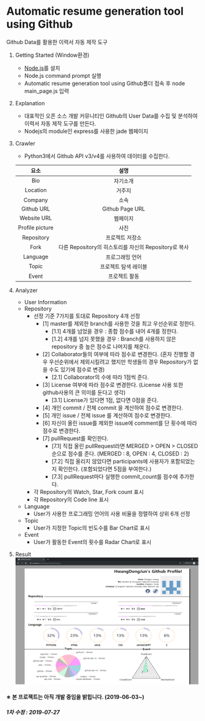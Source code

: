 # Automatic resume generation tool using Github
Github Data를 활용한 이력서 자동 제작 도구

1. Getting Started (Window환경)
	- [Node.js](https://nodejs.org/ko/)를 설치
	- Node.js command prompt 실행
	- Automatic resume generation tool using Github폴더 접속 후 node main_page.js 입력

2. Explanation
	- 대표적인 오픈 소스 개발 커뮤니티인 Github의 User Data를 수집 및 분석하여 이력서 자동 제작 도구를 만든다.
	- Nodejs의 module인 express를 사용한 jade 웹페이지

3. Crawler
	- Python3에서 Github API v3/v4를 사용하여 데이터를 수집한다. <br>
	
	|<center>요소</center>|<center>설명</center>|
	|:-----:|:-----:|
	|<center>Bio</center>|<center>자기소개</center>|
	|<center>Location</center>|<center>거주지</center>|
	|<center>Company</center>|<center>소속</center>|
	|<center>Github URL</center>|<center>Github Page URL</center>|
	|<center>Website URL</center>|<center>웹페이지</center>|
	|<center>Profile picture</center>|<center>사진</center>|
	|<center>Repository</center>|<center>프로젝트 저장소</center>|
	|<center>Fork</center>|<center>다른 Repository의 히스토리를 자신의 Repository로 복사</center>|
	|<center>Language</center>|<center>프로그래밍 언어</center>|
	|<center>Topic</center>|<center>프로젝트 탐색 레이블</center>|
	|<center>Event</center>|<center>프로젝트 활동</center>|

4. Analyzer
	- User Information
	- Repository
		- 선정 기준 7가지를 토대로 Repository 4개 선정
			- [1] master를 제외한 branch를 사용한 것을 최고 우선순위로 정한다.
				- [1.1] 4개를 넘었을 경우 : 종합 점수를 내어 4개를 정한다.
				- [1.2] 4개를 넘지 못했을 경우 : Branch를 사용하지 않은 repository 중 높은 점수로 나머지를 채운다.
			- [2] Collaborator들의 여부에 따라 점수로 변경한다. (혼자 진행할 경우 우선순위에서 제외시킬려고 했지만 학생들의 경우 Repository가 없을 수도 있기에 점수로 변경)
				- [2.1] Collaborator의 수에 따라 1점씩 준다.
			- [3] License 여부에 따라 점수로 변경한다. (License 사용 또한 github사용의 큰 의미를 둔다고 생각)
				- [3.1] License가 있다면 1점, 없다면 0점을 준다.
			- [4] 개인 commit / 전체 commit 을 계산하여 점수로 변경한다.
			- [5] 개인 issue / 전체 issue 를 계산하여 점수로 변경한다.
			- [6] 자신이 올린 issue를 제외한 issue에 comment를 단 횟수에 따라 점수로 변경한다.
			- [7] pullRequest를 확인한다.
				- [7.1] 직접 올린 pullRequest라면 MERGED > OPEN > CLOSED 순으로 점수를 준다. (MERGED : 8, OPEN : 4, CLOSED : 2)
				- [7.2] 직접 올리지 않았다면 participants에 사용자가 포함되었는지 확인한다. (포함되었다면 5점을 부여한다.)
				- [7.3] pullRequest마다 실행한 commit_count를 점수에 추가한다.
		- 각 Repository의 Watch, Star, Fork count 표시
		- 각 Repository의 Code line 표시
	- Language
		- User가 사용한 프로그래밍 언어의 사용 비율을 정렬하여 상위 6개 선정
	- Topic
		- User가 지정한 Topic의 빈도수를 Bar Chart로 표시
	- Event
		- User가 활동한 Event의 횟수를 Radar Chart로 표시

5. Result
	![User_Resume1](./img/user_resume.PNG)

#### ※ 본 프로젝트는 아직 개발 중임을 밝힙니다. (2019-06-03~)
##### 1차 수정 : 2019-07-27
